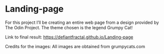 # Landing-page

For this project I’ll be creating an entire web page from a design provided by The Odin Project.
The theme chosen is the legend Grumpy Cat!

Link to final result: https://defiantfractal.github.io/Landing-page

Credits for the images:
All images are obtained from grumpycats.com